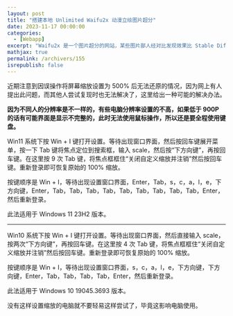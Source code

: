 ```yaml
---
layout: post
title: "搭建本地 Unlimited Waifu2x 动漫立绘图片超分"
date: 2023-11-17 00:00:00
categories: 
  - [Webapp]
excerpt: "Waifu2x 是一个图片超分的网站，某些图片鄙人经对比发现效果比 Stable Diffusion 的附加功能要好。而 Waifu2x 后续上线的 Unlimited Waifu2x 不仅支持 4 倍超分，而且是使用电脑本地的 CPU/GPU 运行的，也就是通过 WASM 的方式运行的。但是直接访问 Unlimited Waifu2x 的话，模型和 JS 都是从网络上加载的，速度很慢。这里决定在本地搭建一个 Unlimited Waifu2x，这样就不用每次都从网络上加载了，所有资源都是在本地加载。"
mathjax: true
permalink: /archivers/155
isrepublish: false
---
```


近期注意到因误操作将屏幕缩放设置为 500% 后无法还原的情况，因为网上有人提出此问题，而其他人尝试复现时也无法解决了，这里给出一种可能的解决办法。

**因为不同人的分辨率是不一样的，有些电脑分辨率设置的不高，如果低于 900P 的话有可能界面是显示不完整的，此时无法使用鼠标操作，所以还是要全程使用键盘。**

Win11 系统下按 Win + I 键打开设置。等待出现窗口界面，然后按回车键展开菜单，按一下 Tab 键将焦点定位到搜索框，输入 scale，然后按“下方向键”，再按回车键。在这里按 9 次 Tab 键，将焦点框框住“关闭自定义缩放并注销”然后按回车键。重新登录即可恢复原始的 100% 缩放。

按键顺序是 Win + I，等待出现设置窗口界面，Enter，Tab，s，c，a，l，e，下方向键，Enter，Tab，Tab，Tab，Tab，Tab，Tab，Tab，Tab，Tab，Enter，然后重新登录。

此法适用于 Windows 11 23H2 版本。

---

Win10 系统下按 Win + I 键打开设置。等待出现窗口界面，然后直接输入 scale，按两次“下方向键”，再按回车键。在这里按 4 次 Tab 键，将焦点框框住“关闭自定义缩放并注销”然后按回车键。重新登录即可恢复原始的 100% 缩放。

按键顺序是 Win + I，等待出现设置窗口界面，s，c，a，l，e，下方向键，下方向键，Enter，Tab，Tab，Tab，Tab，Enter，然后重新登录。

此法适用于 Windows 10 19045.3693 版本。

没有这样设置缩放的电脑就不要轻易这样尝试了，毕竟这影响电脑使用。